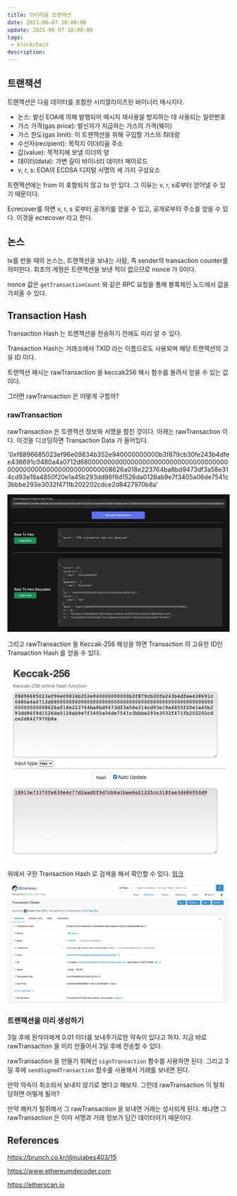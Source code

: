 ```yaml
---
title: 이더리움 트랜잭션
date: 2021-06-07 18:00:00
update: 2021-06-07 18:00:00
tags:
 - blockchain
description:
---
```


## 트랜잭션

트랜잭션은 다음 데이터를 포함한 시리얼라이즈된 바이너리 메시지다.

- 논스: 발신 EOA에 의해 발행되어 메시지 재사용을 방지하는 데 사용되는 일련번호
- 가스 가격(gas price): 발신자가 지급하는 가스의 가격(웨이)
- 가스 한도(gas limit): 이 트랜잭션을 위해 구입할 가스의 최대량
- 수신자(recipient): 목적지 이더리움 주소
- 값(value): 목적지에 보낼 이더의 양
- 데이터(data): 가변 길이 바이너리 데이터 페이로드
- v, r, s: EOA의 ECDSA 디지털 서명의 세 가지 구성요소

트랜잭션에는 from 이 포함되지 않고 to 만 있다. 그 이유는 v, r, s로부터 얻어낼 수 있기 때문이다.

Ecrecover를 하면 v, r, s 로부터 공개키를 얻을 수 있고, 공개로부터 주소를 얻을 수 있다. 이것을 ecrecover 라고 한다.

## 논스

tx를 만들 때의 논스는, 트랜잭션을 보내는 사람, 즉 sender의 transaction counter를 의미한다. 최초의 계정은 트랜잭션을 보낸 적이 없으므로 nonce 가 0이다.

nonce 값은 `getTransactionCount` 와 같은 RPC 요청을 통해 블록체인 노드에서 값을 가져올 수 있다.

## Transaction Hash

Transaction Hash 는 트랜잭션을 전송하기 전에도 미리 알 수 있다.

Transaction Hash는 거래소에서 TXID 라는 이름으로도 사용되며 해당 트랜잭션의 고유 ID 이다.

트랜잭션 해시는 rawTransaction 을 keccak256 해시 함수를 돌려서 얻을 수 있는 값이다.

그러면 rawTransaction 은 어떻게 구할까?

### rawTransaction

rawTransaction 은 트랜잭션 정보와 서명을 합친 것이다. 아래는 rawTransaction 이다. 이것을 디코딩하면 Transaction Data 가 들어있다.

'0xf8896685023ef96e09834b352e940000000000b3f879cb30fe243b4dfee438691c0480a4a0712d68000000000000000000000000000000000000000000000000000000000000008626a018e223764ba8bd9473df3a58e314cd93e19a4850f20e1a45b293dd86f8d1526da0128ab9e7f3405a06de7541c3bbbe293e3032f471fb202202cdce2d8427970b8a'

![](./1.png)

그리고 rawTransaction 을 Keccak-256 해싱을 하면 Transaction 의 고유한 ID인 Transaction Hash 를 얻을 수 있다.

![](./2.png)

위에서 구한 Transaction Hash 로 검색을 해서 확인할 수 있다. [링크](https://etherscan.io/tx/0x18813e73370fe630e4c77d2aad0f9d7cb6a1bae6e21225cc318fae3d486950d9)

![](./3.png)

### 트랜잭션을 미리 생성하기

3일 후에 원석이에게 0.01 이더를 보내주기로한 약속이 있다고 하자. 지금 바로 rawTransaction 을 미리 만들어서 3일 후에 전송할 수 있다.

rawTransaction 을 만들기 위해선 `signTransaction` 함수를 사용하면 된다. 그리고 3일 후에 `sendSignedTransaction` 함수를 사용해서 거래를 보내면 된다.

만약 약속이 취소되서 보내지 않기로 했다고 해보자. 그런데 rawTransaction 이 탈취당하면 어떻게 될까?

만약 해커가 탈취해서 그 rawTransaction 을 보내면 거래는 성사되게 된다. 왜냐면 그 rawTransaction 은 이미 서명과 거래 정보가 담긴 데이터이기 때문이다.

## References

https://brunch.co.kr/@nujabes403/15

https://www.ethereumdecoder.com

https://etherscan.io
